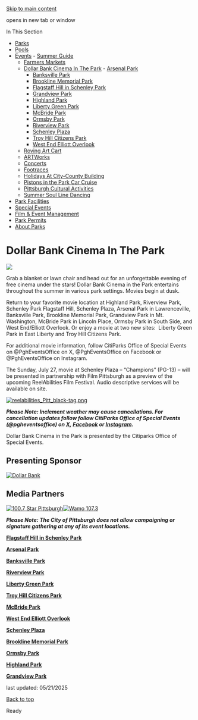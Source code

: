 [Skip to main content](https://www.pittsburghpa.gov/Recreation-Events/Events/Dollar-Bank-Cinema-In-The-Park#main-content)

opens in new tab or window

In This Section

- [Parks](https://www.pittsburghpa.gov/Recreation-Events/Parks)
- [Pools](https://www.pittsburghpa.gov/Recreation-Events/Pools)
- [Events](https://www.pittsburghpa.gov/Recreation-Events/Events)  - [Summer Guide](https://www.pittsburghpa.gov/Recreation-Events/Events/Summer-Guide)
  - [Farmers Markets](https://www.pittsburghpa.gov/Recreation-Events/Events/Farmers-Markets)
  - [Dollar Bank Cinema In The Park](https://www.pittsburghpa.gov/Recreation-Events/Events/Dollar-Bank-Cinema-In-The-Park)    - [Arsenal Park](https://www.pittsburghpa.gov/Recreation-Events/Events/Dollar-Bank-Cinema-In-The-Park/Arsenal-Park)
    - [Banksville Park](https://www.pittsburghpa.gov/Recreation-Events/Events/Dollar-Bank-Cinema-In-The-Park/Banksville-Park)
    - [Brookline Memorial Park](https://www.pittsburghpa.gov/Recreation-Events/Events/Dollar-Bank-Cinema-In-The-Park/Brookline-Memorial-Park)
    - [Flagstaff Hill in Schenley Park](https://www.pittsburghpa.gov/Recreation-Events/Events/Dollar-Bank-Cinema-In-The-Park/Flagstaff-Hill-in-Schenley-Park)
    - [Grandview Park](https://www.pittsburghpa.gov/Recreation-Events/Events/Dollar-Bank-Cinema-In-The-Park/Grandview-Park)
    - [Highland Park](https://www.pittsburghpa.gov/Recreation-Events/Events/Dollar-Bank-Cinema-In-The-Park/Highland-Park)
    - [Liberty Green Park](https://www.pittsburghpa.gov/Recreation-Events/Events/Dollar-Bank-Cinema-In-The-Park/Liberty-Green-Park)
    - [McBride Park](https://www.pittsburghpa.gov/Recreation-Events/Events/Dollar-Bank-Cinema-In-The-Park/McBride-Park)
    - [Ormsby Park](https://www.pittsburghpa.gov/Recreation-Events/Events/Dollar-Bank-Cinema-In-The-Park/Ormsby-Park)
    - [Riverview Park](https://www.pittsburghpa.gov/Recreation-Events/Events/Dollar-Bank-Cinema-In-The-Park/Riverview-Park)
    - [Schenley Plaza](https://www.pittsburghpa.gov/Recreation-Events/Events/Dollar-Bank-Cinema-In-The-Park/Schenley-Plaza)
    - [Troy Hill Citizens Park](https://www.pittsburghpa.gov/Recreation-Events/Events/Dollar-Bank-Cinema-In-The-Park/Troy-Hill-Citizens-Park)
    - [West End Elliott Overlook](https://www.pittsburghpa.gov/Recreation-Events/Events/Dollar-Bank-Cinema-In-The-Park/West-End-Elliott-Overlook)
  - [Roving Art Cart](https://www.pittsburghpa.gov/Recreation-Events/Events/Roving-Art-Cart)
  - [ARTWorks](https://www.pittsburghpa.gov/Recreation-Events/Events/ARTWorks)
  - [Concerts](https://www.pittsburghpa.gov/Recreation-Events/Events/Concerts)
  - [Footraces](https://www.pittsburghpa.gov/Recreation-Events/Events/Footraces)
  - [Holidays At City-County Building](https://www.pittsburghpa.gov/Recreation-Events/Events/Holidays-At-City-County-Building)
  - [Pistons in the Park Car Cruise](https://www.pittsburghpa.gov/Recreation-Events/Events/Pistons-in-the-Park-Car-Cruise)
  - [Pittsburgh Cultural Activities](https://www.pittsburghpa.gov/Recreation-Events/Events/Pittsburgh-Cultural-Activities)
  - [Summer Soul Line Dancing](https://www.pittsburghpa.gov/Recreation-Events/Events/Summer-Soul-Line-Dancing)
- [Park Facilities](https://www.pittsburghpa.gov/Recreation-Events/Park-Facilities)
- [Special Events](https://www.pittsburghpa.gov/Recreation-Events/Special-Events)
- [Film & Event Management](https://www.pittsburghpa.gov/Recreation-Events/Film-Event-Management)
- [Park Permits](https://www.pittsburghpa.gov/Recreation-Events/Park-Permits)
- [About Parks](https://www.pittsburghpa.gov/Recreation-Events/About-Parks)

# Dollar Bank Cinema In The Park

![](https://www.pittsburghpa.gov/files/assets/city/v/1/special-events/events/14683_cinema-in-the-park-hero.jpg)

Grab a blanket or lawn chair and head out for an unforgettable evening of free cinema under the stars! Dollar Bank Cinema in the Park entertains throughout the summer in various park settings. Movies begin at dusk.

Return to your favorite movie location at Highland Park, Riverview Park, Schenley Park Flagstaff Hill, Schenley Plaza, Arsenal Park in Lawrenceville, Banksville Park, Brookline Memorial Park, Grandview Park in Mt. Washington, McBride Park in Lincoln Place, Ormsby Park in South Side, and West End/Elliott Overlook. Or enjoy a movie at two new sites:  Liberty Green Park in East Liberty and Troy Hill Citizens Park.

For additional movie information, follow CitiParks Office of Special Events on @PghEventsOffice on X, @PghEventsOffice on Facebook or @PghEventsOffice on Instagram.

The Sunday, July 27, movie at Schenley Plaza – “Champions” (PG-13) – will be presented in partnership with Film Pittsburgh as a preview of the upcoming ReelAbilities Film Festival. Audio descriptive services will be available on site.

[![reelabilities_Pitt_black-tag.png](https://www.pittsburghpa.gov/files/assets/city/v/1/special-events/images/reelabilities_pitt_black-tag.png?w=2000&h=809)](https://filmpittsburgh.org/pages/reelabilities)

**_Please Note: Inclement weather may cause cancellations. For cancellation updates follow follow CitiParks Office of Special Events (@pgheventsoffice) on [X](https://twitter.com/PghEventsOffice), [Facebook](https://www.facebook.com/PghEventsOffice) or [Instagram](https://www.instagram.com/pgheventsoffice/)._**

Dollar Bank Cinema in the Park is presented by the Citiparks Office of Special Events.

## Presenting Sponsor

[![Dollar Bank](https://www.pittsburghpa.gov/files/assets/city/v/1/special-events/events/14773_dollar-bank-logo.png)](https://dollar.bank/personal)

## Media Partners

[![100.7 Star Pittsburgh](https://www.pittsburghpa.gov/files/assets/city/v/1/special-events/events/14774_14032_100-7.jpg)](https://www.audacy.com/starpittsburgh)[![Wamo 107.3](https://www.pittsburghpa.gov/files/assets/city/v/1/special-events/events/21569_wamo1073_logo_pos_rgb-01.png)](https://www.audacy.com/wamo1073)

_**Please Note: The City of Pittsburgh does not allow campaigning or signature gathering at any of its event locations.**_

[**Flagstaff Hill in Schenley Park**](https://www.pittsburghpa.gov/Recreation-Events/Events/Dollar-Bank-Cinema-In-The-Park/Flagstaff-Hill-in-Schenley-Park)

[**Arsenal Park**](https://www.pittsburghpa.gov/Recreation-Events/Events/Dollar-Bank-Cinema-In-The-Park/Arsenal-Park)

[**Banksville Park**](https://www.pittsburghpa.gov/Recreation-Events/Events/Dollar-Bank-Cinema-In-The-Park/Banksville-Park)

[**Riverview Park**](https://www.pittsburghpa.gov/Recreation-Events/Events/Dollar-Bank-Cinema-In-The-Park/Riverview-Park)

[**Liberty Green Park**](https://www.pittsburghpa.gov/Recreation-Events/Events/Dollar-Bank-Cinema-In-The-Park/Liberty-Green-Park)

[**Troy Hill Citizens Park**](https://www.pittsburghpa.gov/Recreation-Events/Events/Dollar-Bank-Cinema-In-The-Park/Troy-Hill-Citizens-Park)

[**McBride Park**](https://www.pittsburghpa.gov/Recreation-Events/Events/Dollar-Bank-Cinema-In-The-Park/McBride-Park)

[**West End Elliott Overlook**](https://www.pittsburghpa.gov/Recreation-Events/Events/Dollar-Bank-Cinema-In-The-Park/West-End-Elliott-Overlook)

[**Schenley Plaza**](https://www.pittsburghpa.gov/Recreation-Events/Events/Dollar-Bank-Cinema-In-The-Park/Schenley-Plaza)

[**Brookline Memorial Park**](https://www.pittsburghpa.gov/Recreation-Events/Events/Dollar-Bank-Cinema-In-The-Park/Brookline-Memorial-Park)

[**Ormsby Park**](https://www.pittsburghpa.gov/Recreation-Events/Events/Dollar-Bank-Cinema-In-The-Park/Ormsby-Park)

[**Highland Park**](https://www.pittsburghpa.gov/Recreation-Events/Events/Dollar-Bank-Cinema-In-The-Park/Highland-Park)

[**Grandview Park**](https://www.pittsburghpa.gov/Recreation-Events/Events/Dollar-Bank-Cinema-In-The-Park/Grandview-Park)

last updated: 05/21/2025

[Back to top](https://www.pittsburghpa.gov/Recreation-Events/Events/Dollar-Bank-Cinema-In-The-Park#body-top)

Ready
